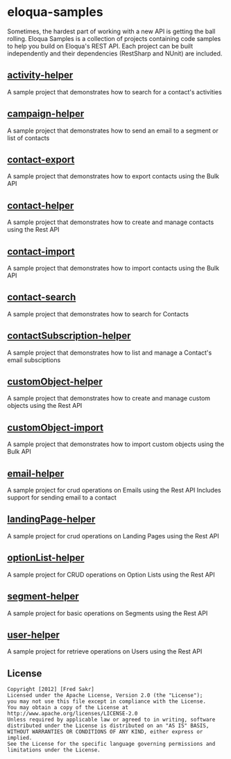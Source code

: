 eloqua-samples
=========================

Sometimes, the hardest part of working with a new API is getting the ball rolling.
Eloqua Samples is a collection of projects containing code samples to help you build on Eloqua's REST API.
Each project can be built independently and their dependencies (RestSharp and NUnit) are included.

## [activity-helper](https://github.com/fredsakr/eloqua-samples/tree/master/activity-helper)
A sample project that demonstrates how to search for a contact's activities

## [campaign-helper](https://github.com/fredsakr/eloqua-samples/tree/master/campaign-helper)
A sample project that demonstrates how to send an email to a segment or list of contacts

## [contact-export](https://github.com/fredsakr/eloqua-samples/tree/master/contact-export)
A sample project that demonstrates how to export contacts using the Bulk API

## [contact-helper](https://github.com/fredsakr/eloqua-samples/tree/master/contact-helper)
A sample project that demonstrates how to create and manage contacts using the Rest API

## [contact-import](https://github.com/fredsakr/eloqua-samples/tree/master/contact-import)
A sample project that demonstrates how to import contacts using the Bulk API

## [contact-search](https://github.com/fredsakr/eloqua-samples/tree/master/contact-search)
A sample project that demonstrates how to search for Contacts

## [contactSubscription-helper](https://github.com/fredsakr/eloqua-samples/tree/master/contactSubscription-helper)
A sample project that demonstrates how to list and manage a Contact's email subsciptions

## [customObject-helper](https://github.com/fredsakr/eloqua-samples/tree/master/customObject-helper)
A sample project that demonstrates how to create and manage custom objects using the Rest API

## [customObject-import](https://github.com/fredsakr/eloqua-samples/tree/master/customObject-import)
A sample project that demonstrates how to import custom objects using the Bulk API

## [email-helper](https://github.com/fredsakr/eloqua-samples/tree/master/email-helper)
A sample project for crud operations on Emails using the Rest API
Includes support for sending email to a contact

## [landingPage-helper](https://github.com/fredsakr/eloqua-samples/tree/master/landingPage-helper)
A sample project for crud operations on Landing Pages using the Rest API

## [optionList-helper](https://github.com/fredsakr/eloqua-samples/tree/master/optionList-helper)
A sample project for CRUD operations on Option Lists using the Rest API

## [segment-helper](https://github.com/fredsakr/eloqua-samples/tree/master/segment-helper)
A sample project for basic operations on Segments using the Rest API

## [user-helper](https://github.com/fredsakr/eloqua-samples/tree/master/user-helper)
A sample project for retrieve operations on Users using the Rest API

## License
	Copyright [2012] [Fred Sakr]
	Licensed under the Apache License, Version 2.0 (the "License");
	you may not use this file except in compliance with the License.
	You may obtain a copy of the License at
	http://www.apache.org/licenses/LICENSE-2.0
	Unless required by applicable law or agreed to in writing, software
	distributed under the License is distributed on an "AS IS" BASIS,
	WITHOUT WARRANTIES OR CONDITIONS OF ANY KIND, either express or implied.
	See the License for the specific language governing permissions and
	limitations under the License.
